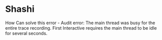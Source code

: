 # Shashi
How Can solve this error - Audit error: The main thread was busy for the entire trace recording. First Interactive requires the main thread to be idle for several seconds. 
